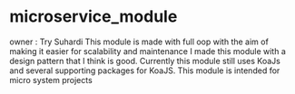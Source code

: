 # microservice_module
owner : Try Suhardi
This module is made with full oop
with the aim of making it easier for scalability and maintenance
I made this module with a design pattern that I think is good.
Currently this module still uses KoaJs and several supporting packages for KoaJS.
This module is intended for micro system projects